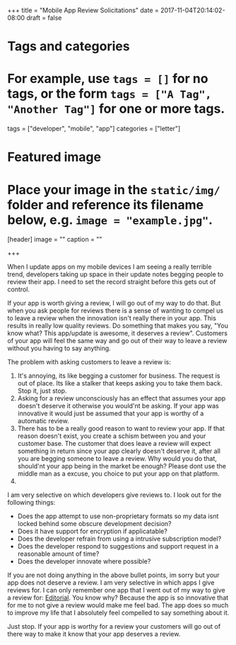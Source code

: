 +++
title = "Mobile App Review Solicitations"
date = 2017-11-04T20:14:02-08:00
draft = false

# Tags and categories
# For example, use `tags = []` for no tags, or the form `tags = ["A Tag", "Another Tag"]` for one or more tags.
tags = ["developer", "mobile", "app"]
categories = ["letter"]

# Featured image
# Place your image in the `static/img/` folder and reference its filename below, e.g. `image = "example.jpg"`.
[header]
image = ""
caption = ""

+++

When I update apps on my mobile devices I am seeing a really terrible trend, developers taking up space in their update notes begging people to review their app. I need to set the record straight before this gets out of control.

If your app is worth giving a review, I will go out of my way to do that. But when you ask people for reviews there is a sense of wanting to compel us to leave a review when the innovation isn't really there in your app. This results in really low quality reviews. Do something that makes you say, "You know what? This app/update is awesome, it deserves a review". Customers of your app will feel the same way and go out of their way to leave a review without you having to say anything.

The problem with asking customers to leave a review is:
<ol>
	<li>It's annoying, its like begging a customer for business. The request is out of place. Its like a stalker that keeps asking you to take them back. Stop it, just stop.</li>
	<li>Asking for a review unconsciously has an effect that assumes your app doesn't deserve it otherwise you would'nt be asking. If your app was innovative it would just be assumed that your app is worthy of a automatic review.</li>
	<li>There has to be a really good reason to want to review your app. If that reason doesn't exist, you create a schism between you and your customer base. The customer that does leave a review will expect something in return since your app clearly doesn't deserve it, after all you are begging someone to leave a review. Why would you do that, should'nt your app being in the market be enough? Please dont use the middle man as a excuse, you choice to put your app on that platform.</li>
	<li>
<ul></ul>
</li>
</ol>
I am very selective on which developers give reviews to. I look out for the following things:
<ul>
	<li>Does the app attempt to use non-proprietary formats so my data isnt locked behind some obscure development decision?</li>
	<li>Does it have support for encryption if applicatable?</li>
	<li>Does the developer refrain from using a intrusive subscription model?</li>
	<li>Does the developer respond to suggestions and support request in a reasonable amount of time?</li>
	<li>Does the developer innovate where possible?</li>
</ul>
<ol></ol>
If you are not doing anything in the above bullet points, im sorry but your app does not deserve a review. I am very selective in which apps I give reviews for. I can only remember one app that I went out of my way to give a review for: <a href="http://omz-software.com/editorial/">Editorial</a>. You know why? Because the app is so innovative that for me to not give a review would make me feel bad. The app does so much to improve my life that I absolutely feel compelled to say something about it.

Just stop. If your app is worthy for a review your customers will go out of there way to make it know that your app deserves a review.
